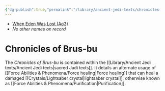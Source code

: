```yaml
---
{"dg-publish":true,"permalink":"/library/ancient-jedi-texts/chronicles-of-brus-bu/","tags":["library"],"noteIcon":"saber1"}
---
```


- [When Eden Was Lost (Ao3)](https://archiveofourown.org/works/19334440)
- *No other names on record*
# Chronicles of Brus-bu
The *Chronicles of Brus-bu* is contained within the [[Library/Ancient Jedi texts/Ancient Jedi texts\|sacred Jadi texts]]. It details an alternate usage of [[Force Abilities & Phenomena/Force healing\|Force healing]] that can heal a damaged [[Crystals/Lightsaber crystal\|lightsaber crystal]], otherwise known as [[Force Abilities & Phenomena/Purification\|Purification]].

